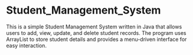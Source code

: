 # Student_Management_System
This is a simple Student Management System written in Java that allows users to add, view, update, and delete student records. The program uses ArrayList to store student details and provides a menu-driven interface for easy interaction. 
